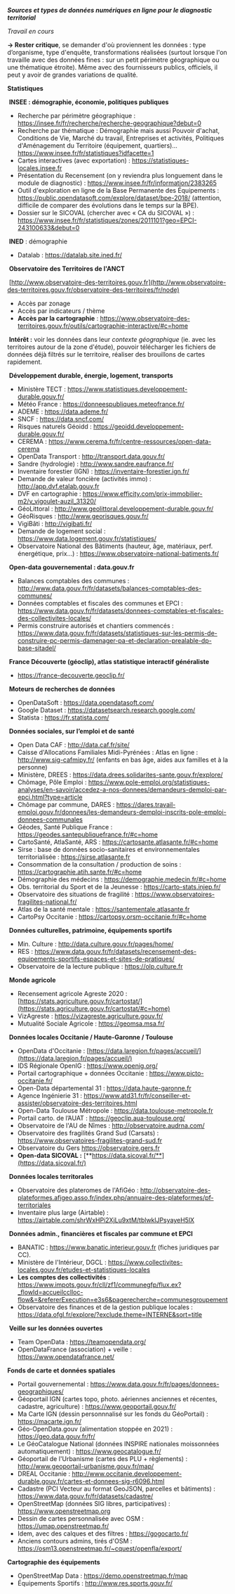 ***Sources et types de données numériques en ligne pour le diagnostic territorial***

*Travail en cours*


**→ Rester critique**, se demander d'où proviennent les données : type d’organisme, type d'enquête, transformations réalisées (surtout lorsque l'on travaille avec des données fines : sur un petit périmètre géographique ou une thématique étroite). Même avec des fournisseurs publics, officiels, il peut y avoir de grandes variations de qualité.



**Statistiques**

​	**INSEE : démographie, économie, politiques publiques**

- Recherche par périmètre géographique : https://insee.fr/fr/recherche/recherche-geographique?debut=0
- Recherche par thématique : Démographie mais aussi Pouvoir d'achat, Conditions de Vie, Marché du travail, Entreprises et activités, Politiques d'Aménagement du Territoire (équipement, quartiers)… https://www.insee.fr/fr/statistiques?idfacette=1
- Cartes interactives (avec exportation) : https://statistiques-locales.insee.fr
- Présentation du Recensement (on y reviendra plus longuement dans le module de diagnostic) : https://www.insee.fr/fr/information/2383265
- Outil d'exploration en ligne de la Base Permanente des Équipements : https://public.opendatasoft.com/explore/dataset/bpe-2018/ (attention, difficile de comparer des évolutions dans le temps sur la BPE).
- Dossier sur le SICOVAL (chercher avec « CA du SICOVAL ») : https://www.insee.fr/fr/statistiques/zones/2011101?geo=EPCI-243100633&debut=0

 ​	**INED** : démographie

- Datalab : https://datalab.site.ined.fr/

​	**Observatoire des Territoires de l'ANCT**

​	[http://www.observatoire-des-territoires.gouv.fr](http://www.observatoire-des-territoires.gouv.fr/observatoire-des-territoires/fr/node)

- Accès par zonage
- Accès par indicateurs / thème
- **Accès par la cartographie** : https://www.observatoire-des-territoires.gouv.fr/outils/cartographie-interactive/#c=home



​	**Intérêt :** voir les données dans leur *contexte* *géographique* (ie. avec les territoires autour de la zone d'étude), pouvoir télécharger les fichiers de données déjà filtrés sur le territoire, réaliser des brouillons de cartes rapidement.



​	**Développement durable, énergie, logement, transports**

- Ministère TECT : https://www.statistiques.developpement-durable.gouv.fr/
- Météo France : https://donneespubliques.meteofrance.fr/
- ADEME : https://data.ademe.fr/
- SNCF : https://data.sncf.com/
- Risques naturels Géoidd : https://geoidd.developpement-durable.gouv.fr/
- CEREMA : https://www.cerema.fr/fr/centre-ressources/open-data-cerema
- OpenData Transport : http://transport.data.gouv.fr/
- Sandre (hydrologie) : http://www.sandre.eaufrance.fr/
- Inventaire forestier (IGN) : https://inventaire-forestier.ign.fr/
- Demande de valeur foncière (activités immo) : http://app.dvf.etalab.gouv.fr
- DVF en cartographie : https://www.efficity.com/prix-immobilier-m2/v_vigoulet-auzil_31320/
- GéoLittoral : http://www.geolittoral.developpement-durable.gouv.fr/
- GéoRisques : http://www.georisques.gouv.fr/
- VigiBâti : http://vigibati.fr/
- Demande de logement social : https://www.data.logement.gouv.fr/statistiques/
- Observatoire National des Bâtiments (hauteur, âge, matériaux, perf. énergétique, prix...) : https://www.observatoire-national-batiments.fr/

​	**Open-data gouvernemental : data.gouv.fr**

- Balances comptables des communes : http://www.data.gouv.fr/fr/datasets/balances-comptables-des-communes/
- Données comptables et fiscales des communes et EPCI : https://www.data.gouv.fr/fr/datasets/donnees-comptables-et-fiscales-des-collectivites-locales/
- Permis construire autorisés et chantiers commencés : https://www.data.gouv.fr/fr/datasets/statistiques-sur-les-permis-de-construire-pc-permis-damenager-pa-et-declaration-prealable-dp-base-sitadel/



​	**France Découverte (géoclip), atlas statistique interactif généraliste**

- https://france-decouverte.geoclip.fr/



​	**Moteurs de recherches de données**

- OpenDataSoft : https://data.opendatasoft.com/
- Google Dataset : https://datasetsearch.research.google.com/
- Statista : https://fr.statista.com/


​	**Données sociales, sur l’emploi et de santé**

- Open Data CAF : http://data.caf.fr/site/
- Caisse d'Allocations Familiales Midi-Pyrénées : Atlas en ligne : http://www.sig-cafmipy.fr/ (enfants en bas âge, aides aux familles et à la personne)
- Ministère, DREES : https://data.drees.solidarites-sante.gouv.fr/explore/
- Chômage, Pôle Emploi : https://www.pole-emploi.org/statistiques-analyses/en-savoir/accedez-a-nos-donnees/demandeurs-demploi-par-epci.html?type=article
- Chômage par commune, DARES : https://dares.travail-emploi.gouv.fr/donnees/les-demandeurs-demploi-inscrits-pole-emploi-donnees-communales
- Géodes, Santé Publique France : https://geodes.santepubliquefrance.fr/#c=home
- CartoSanté, AtlaSanté, ARS : https://cartosante.atlasante.fr/#c=home
- Sirse : base de données socio-sanitaires et environnementales territorialisée : https://sirse.atlasante.fr
- Consommation de la consultation / production de soins : https://cartographie.atih.sante.fr/#c=home
- Démographie des médecins : https://demographie.medecin.fr/#c=home
- Obs. territorial du Sport et de la Jeunesse : https://carto-stats.injep.fr/
- Observatoire des situations de fragilité : https://www.observatoires-fragilites-national.fr/
- Atlas de la santé mentale : https://santementale.atlasante.fr
- CartoPsy Occitanie : https://cartopsy.orsm-occitanie.fr/#c=home

​	**Données culturelles, patrimoine, équipements sportifs**
- Min. Culture : http://data.culture.gouv.fr/pages/home/
- RES : https://www.data.gouv.fr/fr/datasets/recensement-des-equipements-sportifs-espaces-et-sites-de-pratiques/
- Observatoire de la lecture publique : https://olp.culture.fr


​	**Monde agricole**

- Recensement agricole Agreste 2020 : [https://stats.agriculture.gouv.fr/cartostat/](https://stats.agriculture.gouv.fr/cartostat/#c=home)
- VizAgreste : https://vizagreste.agriculture.gouv.fr/
- Mutualité Sociale Agricole : https://geomsa.msa.fr/


​	**Données locales Occitanie / Haute-Garonne / Toulouse**

- OpenData d'Occitanie : [https://data.laregion.fr/pages/accueil/](https://data.laregion.fr/pages/accueil/)
- IDS Régionale OpenIG : https://www.openig.org/
- Portail cartographique + données Occitanie : https://www.picto-occitanie.fr/
- Open-Data départemental 31 : https://data.haute-garonne.fr
- Agence Ingénierie 31 : https://www.atd31.fr/fr/conseiller-et-assister/observatoire-des-territoires.html
- Open-Data Toulouse Métropole : https://data.toulouse-metropole.fr
- Portail carto. de l’AUAT : https://geoclip.aua-toulouse.org/
- Observatoire de l'AU de Nîmes : http://observatoire.audrna.com/
- Observatoire des fragilités Grand Sud (Carsats) : https://www.observatoires-fragilites-grand-sud.fr
- Observatoire du Gers https://observatoire.gers.fr
- **Open-data SICOVAL :** [**https://data.sicoval.fr/**](https://data.sicoval.fr/)

​	**Données locales territorales**
- Observatoire des plateromes de l'AfiGéo : http://observatoire-des-plateformes.afigeo.asso.fr/index.php/annuaire-des-plateformes/pf-territoriales
- Inventaire plus large (Airtable) : https://airtable.com/shrWxHPi2XjLu9xtM/tblwklJPsyayeH5lX

​	**Données admin., financières et fiscales par commune et EPCI**

- BANATIC : https://www.banatic.interieur.gouv.fr (fiches juridiques par CC).
- Ministère de l'Intérieur, DGCL : https://www.collectivites-locales.gouv.fr/etudes-et-statistiques-locales
- **Les comptes des collectivités** : https://www.impots.gouv.fr/cll/zf1/communegfp/flux.ex?_flowId=accueilcclloc-flow&=&refererExecution=e3s6&pagerecherche=communesgroupement
- Observatoire des finances et de la gestion publique locales : https://data.ofgl.fr/explore/?exclude.theme=INTERNE&sort=title



​	**Veille sur les données ouvertes**

- Team OpenData : https://teamopendata.org/
- OpenDataFrance (association) + veille  : https://www.opendatafrance.net/


**Fonds de carte et données spatiales**

- Portail gouvernemental : https://www.data.gouv.fr/fr/pages/donnees-geographiques/
- Géoportail IGN (cartes topo, photo. aériennes anciennes et récentes, cadastre, agriculture) : https://www.geoportail.gouv.fr/
- Ma Carte IGN (dessin personnnalisé sur les fonds du GéoPortail) : https://macarte.ign.fr/
- Géo-OpenData.gouv (alimentation stoppée en 2021) : https://geo.data.gouv.fr/fr/
- Le GéoCatalogue National (données INSPIRE nationales moissonnées automatiquement) : https://www.geocatalogue.fr/
- Géoportail de l'Urbanisme (cartes des PLU + règlements) : http://www.geoportail-urbanisme.gouv.fr/map/
- DREAL Occitanie : http://www.occitanie.developpement-durable.gouv.fr/cartes-et-donnees-sig-r6096.html
- Cadastre (PCI Vecteur au format GeoJSON, parcelles et bâtiments) : https://www.data.gouv.fr/fr/datasets/cadastre/
- OpenStreetMap (données SIG libres, participatives) : https://www.openstreetmap.org
- Dessin de cartes personnalisée avec OSM : https://umap.openstreetmap.fr/
- Idem, avec des calques et des filtres : https://gogocarto.fr/
- Anciens contours admins, tirés d'OSM : https://osm13.openstreetmap.fr/~cquest/openfla/export/

**Cartographie des équipements**
- OpenStreetMap Data : https://demo.openstreetmap.fr/map
- Équipements Sportifs : http://www.res.sports.gouv.fr/
